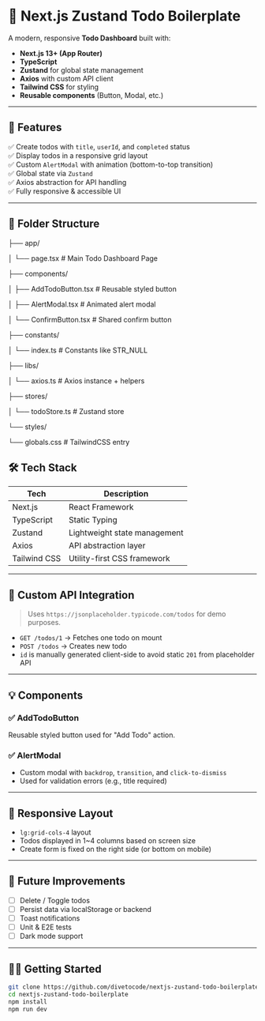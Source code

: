 # 📝 Next.js Zustand Todo Boilerplate 

A modern, responsive **Todo Dashboard** built with:

- **Next.js 13+ (App Router)**
- **TypeScript**
- **Zustand** for global state management
- **Axios** with custom API client
- **Tailwind CSS** for styling
- **Reusable components** (Button, Modal, etc.)

---

## 🚀 Features

✅ Create todos with `title`, `userId`, and `completed` status  
✅ Display todos in a responsive grid layout  
✅ Custom `AlertModal` with animation (bottom-to-top transition)  
✅ Global state via `Zustand`  
✅ Axios abstraction for API handling  
✅ Fully responsive & accessible UI

---

## 📁 Folder Structure

├── app/

│ └── page.tsx # Main Todo Dashboard Page

├── components/

│ ├── AddTodoButton.tsx # Reusable styled button

│ ├── AlertModal.tsx # Animated alert modal

│ └── ConfirmButton.tsx # Shared confirm button

├── constants/

│ └── index.ts # Constants like STR_NULL

├── libs/

│ └── axios.ts # Axios instance + helpers

├── stores/

│ └── todoStore.ts # Zustand store

└── styles/

└── globals.css # TailwindCSS entry



## 🛠 Tech Stack

| Tech        | Description                             |
|-------------|-----------------------------------------|
| Next.js     | React Framework                         |
| TypeScript  | Static Typing                           |
| Zustand     | Lightweight state management            |
| Axios       | API abstraction layer                   |
| Tailwind CSS| Utility-first CSS framework             |

---

## 🔧 Custom API Integration

> Uses `https://jsonplaceholder.typicode.com/todos` for demo purposes.

- `GET /todos/1` → Fetches one todo on mount  
- `POST /todos` → Creates new todo  
- `id` is manually generated client-side to avoid static `201` from placeholder API

---

## 💡 Components

### ✅ AddTodoButton
Reusable styled button used for "Add Todo" action.

### ✅ AlertModal
- Custom modal with `backdrop`, `transition`, and `click-to-dismiss`
- Used for validation errors (e.g., title required)

---

## 📱 Responsive Layout

- `lg:grid-cols-4` layout
- Todos displayed in 1~4 columns based on screen size
- Create form is fixed on the right side (or bottom on mobile)

---

## 🧪 Future Improvements

- [ ] Delete / Toggle todos  
- [ ] Persist data via localStorage or backend  
- [ ] Toast notifications  
- [ ] Unit & E2E tests  
- [ ] Dark mode support  

---

## 🧑‍💻 Getting Started

```bash
git clone https://github.com/divetocode/nextjs-zustand-todo-boilerplate.git
cd nextjs-zustand-todo-boilerplate
npm install
npm run dev

